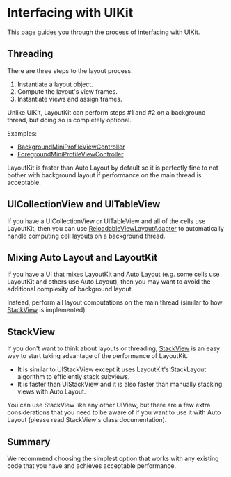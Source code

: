 # Interfacing with UIKit

This page guides you through the process of interfacing with UIKit.

## Threading

There are three steps to the layout process.

1. Instantiate a layout object.
2. Compute the layout's view frames.
3. Instantiate views and assign frames.

Unlike UIKit, LayoutKit can perform steps #1 and #2 on a background thread, but doing so is completely optional.

Examples:

- [BackgroundMiniProfileViewController](https://github.com/linkedin/LayoutKit/blob/master/LayoutKitSampleApp/BackgroundMiniProfileViewController.swift)
- [ForegroundMiniProfileViewController](https://github.com/linkedin/LayoutKit/blob/master/LayoutKitSampleApp/ForegroundMiniProfileViewController.swift)

LayoutKit is faster than Auto Layout by default so it is perfectly fine to not bother with background layout if performance on the main thread is acceptable.

## UICollectionView and UITableView

If you have a UICollectionView or UITableView and all of the cells use LayoutKit, then you can use [ReloadableViewLayoutAdapter](https://github.com/linkedin/LayoutKit/blob/master/Sources/Views/ReloadableViewLayoutAdapter.swift) to automatically handle computing cell layouts on a background thread.

## Mixing Auto Layout and LayoutKit

If you have a UI that mixes LayoutKit and Auto Layout (e.g. some cells use LayoutKit and others use Auto Layout), then you may want to avoid the additional complexity of background layout.

Instead, perform all layout computations on the main thread (similar to how [StackView](https://github.com/linkedin/LayoutKit/blob/master/Sources/Views/StackView.swift) is implemented).

## StackView

If you don't want to think about layouts or threading, [StackView](https://github.com/linkedin/LayoutKit/blob/master/Sources/Views/StackView.swift) is an easy way to start taking advantage of the performance of LayoutKit.

- It is similar to UIStackView except it uses LayoutKit's StackLayout algorithm to efficiently stack subviews.
- It is faster than UIStackView and it is also faster than manually stacking views with Auto Layout.

You can use StackView like any other UIView, but there are a few extra considerations that you need to be aware of
if you want to use it with Auto Layout (please read StackView's class documentation).

## Summary

We recommend choosing the simplest option that works with any existing code that you have and achieves acceptable performance.
